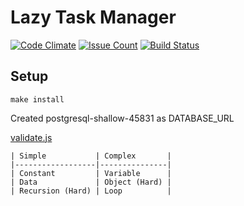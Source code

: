 # Lazy Task Manager

[![Code Climate](https://codeclimate.com/github/hexlet-boilerplates/nodejs-package/badges/gpa.svg)](https://codeclimate.com/github/hexlet-boilerplates/nodejs-package)
[![Issue Count](https://codeclimate.com/github/hexlet-boilerplates/nodejs-package/badges/issue_count.svg)](https://codeclimate.com/github/hexlet-boilerplates/nodejs-package)
[![Build Status](https://travis-ci.org/hexlet-boilerplates/nodejs-package.svg?branch=master)](https://travis-ci.org/hexlet-boilerplates/nodejs-package)

## Setup

```
make install
```

Created postgresql-shallow-45831 as DATABASE_URL

[validate.js](http://validatejs.org/)

```
| Simple           | Complex       |
|------------------|---------------|
| Constant         | Variable      |
| Data             | Object (Hard) |
| Recursion (Hard) | Loop          |
```
